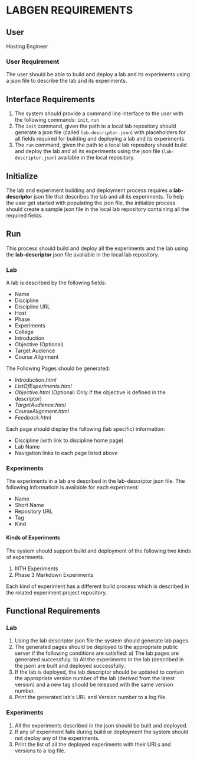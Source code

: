 
# LABGEN REQUIREMENTS

## User
Hosting Engineer

### User Requirement
The user should be able to build and deploy a lab and its experiments using a json file to describe the lab and its experiments.

## Interface Requirements
1. The system should provide a command line interface to the user with the following commands: ```init```, ```run```
2. The ```init``` command, given the path to a local lab repository should generate a json file (called ```lab-descriptor.json```) with placeholders for all fields required for building and deploying a lab and its experiments.
3. The ```run``` command, given the path to a local lab repository should build and deploy the lab and all its experiments using the json file (```lab-descriptor.json```) available in the local repository.

## Initialize
The lab and experiment building and deployment process requires a **lab-descriptor** json file that describes the lab and all its experiments. To help the user get started with populating the json file, the initialize process should create a sample json file in the local lab repository containing all the required fields.

## Run
This process should build and deploy all the experiments and the lab using the **lab-descriptor** json file available in the local lab repository.

### Lab
A lab is described by the following fields:
- Name
- Discipline
- Discipline URL
- Host
- Phase
- Experiments
- College
- Introduction
- Objective (Optional)
- Target Audience
- Course Alignment

The Following Pages should be generated:
- *Introduction.html*
- *ListOfExperiments.html*
- *Objective.html* (Optional: Only if the objective is defined in the descriptor)
- *TargetAudience.html*
- *CourseAlignment.html*
- *Feedback.html*

Each page should display the following (lab specific) information:
- Discipline (with link to discipline home page)
- Lab Name
- Navigation links to each page listed above

### Experiments
The experiments in a lab are described in the lab-descriptor json file.  The following informatioin is available for each experiment:

- Name
- Short Name
- Repository URL
- Tag
- Kind

#### Kinds of Experiments
The system should support build and deployment of the following two kinds of experiments.
1. IIITH Experiments
2. Phase 3 Markdown Experiments

Each kind of experiment has a different build process which is described in the related experiment project repository.

## Functional Requirements

### Lab
1. Using the lab descriptor json file the system should generate lab pages.
2. The generated pages should be deployed to the appropriate public server if the following conditions are satisfied:
  a) The lab pages are generated successfuly.
  b) All the experiments in the lab (described in the json) are built and deployed successfully.
3. If the lab is deployed, the lab descriptor should be updated to contain the appropriate version number of the lab (derived from the latest version) and a new tag should be released with the same version number.
4. Print the generated lab's URL and Version number to a log file.

### Experiments
1. All the experiments described in the json should be built and deployed.
2. If any of experiment fails during build or deployment the system should not deploy any of the experiments.
2. Print the list of all the deployed experiments with their URLs and versions to a log file.




